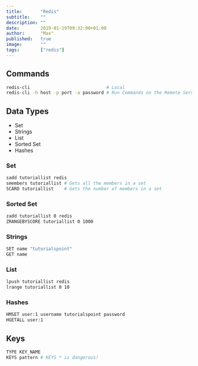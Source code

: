 ```yaml
---
title:       "Redis"
subtitle:    ""
description: ""
date:        2019-01-19T09:32:00+01:00
author:      "Max"
published:   true
image:       ""
tags:        ["redis"]
---
```


## Commands

```bash
redis-cli                             # Local
redis-cli -h host -p port -a password # Run Commands on the Remote Server
```

## Data Types

- Set
- Strings
- List
- Sorted Set
- Hashes

### Set

```bash
sadd tutoriallist redis
smembers tutoriallist # Gets all the members in a set
SCARD tutoriallist    # Gets the number of members in a set
```

### Sorted Set

```bash
zadd tutoriallist 0 redis
ZRANGEBYSCORE tutoriallist 0 1000 
```

### Strings

```bash
SET name "tutorialspoint"
GET name
```

### List

```bash
lpush tutoriallist redis
lrange tutoriallist 0 10
```

### Hashes

```bash
HMSET user:1 username tutorialspoint password
HGETALL user:1
```

## Keys

```bash
TYPE KEY_NAME
KEYS pattern # KEYS * is dangerous!
```